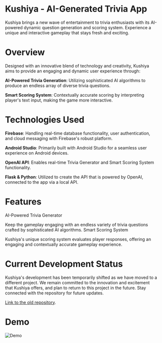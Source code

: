 # Kushiya - AI-Generated Trivia App

Kushiya brings a new wave of entertainment to trivia enthusiasts with its AI-powered dynamic question generation and scoring system. Experience a unique and interactive gameplay that stays fresh and exciting.
# Overview

Designed with an innovative blend of technology and creativity, Kushiya aims to provide an engaging and dynamic user experience through:

  **AI-Powered Trivia Generation**: Utilizing sophisticated AI algorithms to produce an endless array of diverse trivia questions.
  
  **Smart Scoring System**: Contextually accurate scoring by interpreting player's text input, making the game more interactive.

# Technologies Used

  **Firebase**: Handling real-time database functionality, user authentication, and cloud messaging with Firebase's robust platform.
  
  **Android Studio**: Primarily built with Android Studio for a seamless user experience on Android devices.
  
  **OpenAI API**: Enables real-time Trivia Generator and Smart Scoring System functionality.

  **Flask & Python**: Utilized to create the API that is powered by OpenAI, connected to the app via a local API.

# Features
AI-Powered Trivia Generator

Keep the gameplay engaging with an endless variety of trivia questions crafted by sophisticated AI algorithms.
Smart Scoring System

Kushiya's unique scoring system evaluates player responses, offering an engaging and contextually accurate gameplay experience.
# Current Development Status

Kushiya's development has been temporarily shifted as we have moved to a different project. We remain committed to the innovation and excitement that Kushiya offers, and plan to return to this project in the future. Stay connected with the repository for future updates.

<a href="https://github.com/PyExtr/Kushiya-app/tree/main" target="_blank">Link to the old repository</a>.

# Demo

![Demo](Demo.gif)
